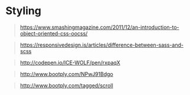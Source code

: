 # Styling

>https://www.smashingmagazine.com/2011/12/an-introduction-to-object-oriented-css-oocss/

>https://responsivedesign.is/articles/difference-between-sass-and-scss

>http://codepen.io/ICE-WOLF/pen/rxpaqX

>http://www.bootply.com/NPwJ91Bdgo

>http://www.bootply.com/tagged/scroll
